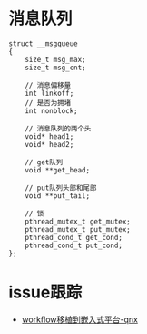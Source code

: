 # 消息队列
```
struct __msgqueue
{
	size_t msg_max;
	size_t msg_cnt;

	// 消息偏移量
	int linkoff;
	// 是否为拥堵
	int nonblock;

	// 消息队列的两个头
	void* head1;
	void* head2;

	// get队列
	void **get_head;

	// put队列头部和尾部
	void **put_tail;

	// 锁
	pthread_mutex_t get_mutex;
	pthread_mutex_t put_mutex;
	pthread_cond_t get_cond;
	pthread_cond_t put_cond;
};
```
# issue跟踪
- [workflow移植到嵌入式平台-qnx](https://github.com/sogou/workflow/issues/478)

